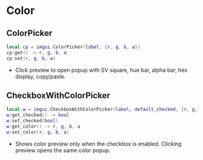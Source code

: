 # Color

## ColorPicker
```lua
local cp = imgui.ColorPicker(label, {r, g, b, a})
cp:get() -> r, g, b, a
cp:set(r, g, b, a)
```
- Click preview to open popup with SV square, hue bar, alpha bar, hex display, copy/paste.

## CheckboxWithColorPicker
```lua
local w = imgui.CheckboxWithColorPicker(label, default_checked, {r, g, b, a})
w:get_checked() -> bool
w:set_checked(bool)
w:get_color() -> r, g, b, a
w:set_color(r, g, b, a)
```
- Shows color preview only when the checkbox is enabled. Clicking preview opens the same color popup. 